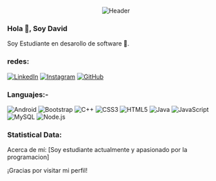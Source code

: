 <p align="center">
  <img src="https://github.com/adam-pw/adam-pw/blob/main/assets/header.png" alt="Header">
</p>

### Hola 👋, Soy David
Soy Estudiante en desarollo de software 🌟.




### redes:

[![LinkedIn](https://img.shields.io/badge/LinkedIn-adampithewan-blue)](https://www.linkedin.com/in/adam-pithewan/)
[![Instagram](https://img.shields.io/badge/Instagram-._.adam._-ff69b4)](https://www.instagram.com/._.adam._)
[![GitHub](https://img.shields.io/badge/GitHub-adampithewan-brightgreen)](https://github.com/adam-pw)

### Languajes:-

![Android](https://img.shields.io/badge/Android-3DDC84)
![Bootstrap](https://img.shields.io/badge/Bootstrap-7952B3)
![C++](https://img.shields.io/badge/C++-00599C)
![CSS3](https://img.shields.io/badge/CSS3-1572B6)
![HTML5](https://img.shields.io/badge/HTML5-E34F26)
![Java](https://img.shields.io/badge/Java-007396)
![JavaScript](https://img.shields.io/badge/JavaScript-F7DF1E)
![MySQL](https://img.shields.io/badge/MySQL-4479A1)
![Node.js](https://img.shields.io/badge/Node.js-339933)
### Statistical Data:


Acerca de mí:
[Soy estudiante actualmente y apasionado por la programacion]

¡Gracias por visitar mi perfil!

<!-- Agrega imágenes, enlaces y personalización adicional según tus preferencias -->

